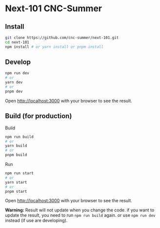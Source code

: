 # Next-101 CNC-Summer

## Install

```bash
git clone https://github.com/cnc-summer/next-101.git
cd next-101
npm install # or yarn install or pnpm install
```

## Develop

```bash
npm run dev
# or
yarn dev
# or
pnpm dev
```

Open [http://localhost:3000](http://localhost:3000) with your browser to see the result.

## Build (for production)

Build

```bash
npm run build
# or
yarn build
# or
pnpm build
```

Run

```bash
npm run start
# or
yarn start
# or
pnpm start
```

Open [http://localhost:3000](http://localhost:3000) with your browser to see the result.

**Warning:** Result will not update when you change the code. if you want to update the result, you need to run `npm run build` again. or use `npm run dev` instead (if use are developing).